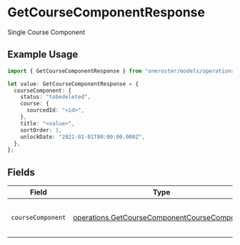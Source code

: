 # GetCourseComponentResponse

Single Course Component

## Example Usage

```typescript
import { GetCourseComponentResponse } from "oneroster/models/operations";

let value: GetCourseComponentResponse = {
  courseComponent: {
    status: "tobedeleted",
    course: {
      sourcedId: "<id>",
    },
    title: "<value>",
    sortOrder: 1,
    unlockDate: "2021-01-01T00:00:00.000Z",
  },
};
```

## Fields

| Field                                                                                                        | Type                                                                                                         | Required                                                                                                     | Description                                                                                                  |
| ------------------------------------------------------------------------------------------------------------ | ------------------------------------------------------------------------------------------------------------ | ------------------------------------------------------------------------------------------------------------ | ------------------------------------------------------------------------------------------------------------ |
| `courseComponent`                                                                                            | [operations.GetCourseComponentCourseComponent](../../models/operations/getcoursecomponentcoursecomponent.md) | :heavy_check_mark:                                                                                           | Represents a component of a course.                                                                          |